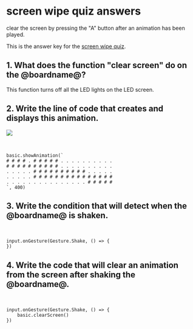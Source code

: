 # screen wipe quiz answers

clear the screen by pressing the "A" button after an animation has been played.

This is the answer key for the [screen wipe quiz](/lessons/screen-wipe/quiz).

## 1. What does the function "clear screen" do on the @boardname@? 

This function turns off all the LED lights on the LED screen.

## 2. Write the line of code that creates and displays this animation.

![](/static/mb/lessons/screen-wipe-0.png)

<br/>

```
basic.showAnimation(`
# # # # . # # # # # . . . . . . . . . .
# # # # # # # # # # . . . . . . . . . .
. . . . . # # # # # # # # # # . . . . .
. . . . . # # # # # # # # # # # # # # #
. . . . . . . . . . . . . . . # # # # #
`, 400)
```

## 3. Write the condition that will detect when the @boardname@ is shaken.

<br/>

```
input.onGesture(Gesture.Shake, () => {
})
```

## 4. Write the code that will clear an animation from the screen after shaking the @boardname@.

<br/>

```
input.onGesture(Gesture.Shake, () => {
    basic.clearScreen()
})
```

